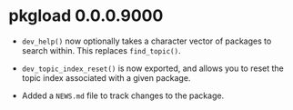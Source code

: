# pkgload 0.0.0.9000

* `dev_help()` now optionally takes a character vector of packages to
  search within.  This replaces `find_topic()`.
  
* `dev_topic_index_reset()` is now exported, and allows you to reset
  the topic index associated with a given package.

* Added a `NEWS.md` file to track changes to the package.



